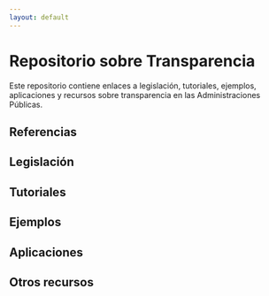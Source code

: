 ```yaml
---
layout: default
---
```


<!-- author: Albredo Sánchez Alberca (asalber@ceu.es)-->

# Repositorio sobre Transparencia

Este repositorio contiene enlaces a legislación, tutoriales, ejemplos, aplicaciones y recursos sobre transparencia en las Administraciones Públicas.

## Referencias

## Legislación

## Tutoriales

## Ejemplos

## Aplicaciones

## Otros recursos
